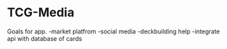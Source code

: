 # TCG-Media
Goals for app.
-market platfrom
-social media
-deckbuilding help
-integrate api with database of cards